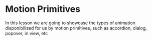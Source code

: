 # Motion Primitives

In this lesson we are going to showcase the types of animation disponibilized for us by motion primitives, such as
accordion, dialog, popover, in view, etc